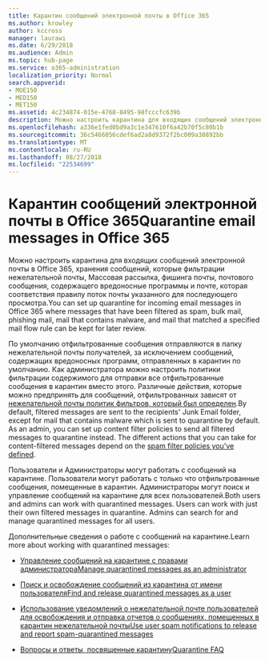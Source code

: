 ```yaml
---
title: Карантин сообщений электронной почты в Office 365
ms.author: krowley
author: kccross
manager: laurawi
ms.date: 6/29/2018
ms.audience: Admin
ms.topic: hub-page
ms.service: o365-administration
localization_priority: Normal
search.appverid:
- MOE150
- MED150
- MET150
ms.assetid: 4c234874-015e-4768-8495-98fcccfc639b
description: Можно настроить карантина для входящих сообщений электронной почты в Office 365, где массовое входящие сообщения электронной почты, которые исключены как нежелательная почта, фишинга почты и вредоносных программ, которые могут храниться для последующего просмотра.
ms.openlocfilehash: a336e1fed0bd9a3c1e347610f6a42b70f5c80b1b
ms.sourcegitcommit: 36c5466056cdef6ad2a8d9372f2bc009a30892bb
ms.translationtype: MT
ms.contentlocale: ru-RU
ms.lasthandoff: 08/27/2018
ms.locfileid: "22534699"
---
```

# <a name="quarantine-email-messages-in-office-365"></a><span data-ttu-id="94fce-103">Карантин сообщений электронной почты в Office 365</span><span class="sxs-lookup"><span data-stu-id="94fce-103">Quarantine email messages in Office 365</span></span>

<span data-ttu-id="94fce-104">Можно настроить карантина для входящих сообщений электронной почты в Office 365, хранения сообщений, которые фильтрации нежелательной почты, Массовая рассылка, фишинга почты, почтового сообщения, содержащего вредоносные программы и почте, которая соответствия правилу поток почты указанного для последующего просмотра.</span><span class="sxs-lookup"><span data-stu-id="94fce-104">You can set up quarantine for incoming email messages in Office 365 where messages that have been filtered as spam, bulk mail, phishing mail, mail that contains malware, and mail that matched a specified mail flow rule can be kept for later review.</span></span>
  
<span data-ttu-id="94fce-p101">По умолчанию отфильтрованные сообщения отправляются в папку нежелательной почты получателей, за исключением сообщений, содержащих вредоносных программ, отправленных в карантин по умолчанию. Как администратора можно настроить политики фильтрации содержимого для отправки все отфильтрованные сообщения в карантин вместо этого. Различные действия, которые можно предпринять для сообщений, отфильтрованных зависят от [нежелательной почты политик фильтров, который был определен](https://go.microsoft.com/fwlink/?LinkId=799736).</span><span class="sxs-lookup"><span data-stu-id="94fce-p101">By default, filtered messages are sent to the recipients' Junk Email folder, except for mail that contains malware which is sent to quarantine by default. As an admin, you can set up content filter policies to send all filtered messages to quarantine instead. The different actions that you can take for content-filtered messages depend on the [spam filter policies you've defined](https://go.microsoft.com/fwlink/?LinkId=799736).</span></span>
  
<span data-ttu-id="94fce-p102">Пользователи и Администраторы могут работать с сообщений на карантине. Пользователи могут работать с только что отфильтрованные сообщения, помещенные в карантин. Администраторы могут поиск и управление сообщений на карантине для всех пользователей.</span><span class="sxs-lookup"><span data-stu-id="94fce-p102">Both users and admins can work with quarantined messages. Users can work with just their own filtered messages in quarantine. Admins can search for and manage quarantined messages for all users.</span></span>
  
<span data-ttu-id="94fce-111">Дополнительные сведения о работе с сообщений на карантине.</span><span class="sxs-lookup"><span data-stu-id="94fce-111">Learn more about working with quarantined messages:</span></span>
  
- [<span data-ttu-id="94fce-112">Управление сообщений на карантине с правами администратора</span><span class="sxs-lookup"><span data-stu-id="94fce-112">Manage quarantined messages as an administrator</span></span>](manage-quarantined-messages-and-files.md)
    
- [<span data-ttu-id="94fce-113">Поиск и освобождение сообщений из карантина от имени пользователя</span><span class="sxs-lookup"><span data-stu-id="94fce-113">Find and release quarantined messages as a user</span></span>](find-and-release-quarantined-messages-as-a-user.md)
    
- [<span data-ttu-id="94fce-114">Использование уведомлений о нежелательной почте пользователей для освобождения и отправка отчетов о сообщениях, помещенных в карантин нежелательной почты</span><span class="sxs-lookup"><span data-stu-id="94fce-114">Use user spam notifications to release and report spam-quarantined messages</span></span>](use-spam-notifications-to-release-and-report-quarantined-messages.md)
    
- [<span data-ttu-id="94fce-115">Вопросы и ответы, посвященные карантину</span><span class="sxs-lookup"><span data-stu-id="94fce-115">Quarantine FAQ</span></span>](quarantine-faq.md)
    

